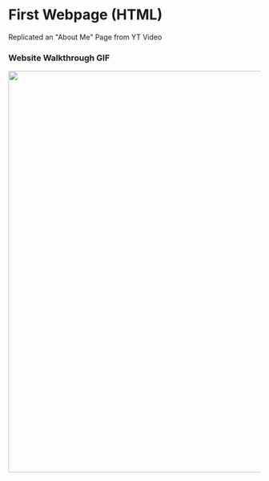 # First Webpage (HTML)

Replicated an "About Me" Page from YT Video

### Website Walkthrough GIF
<img src="http://g.recordit.co/JO2U4bG838.gif" width="800px"><br>
